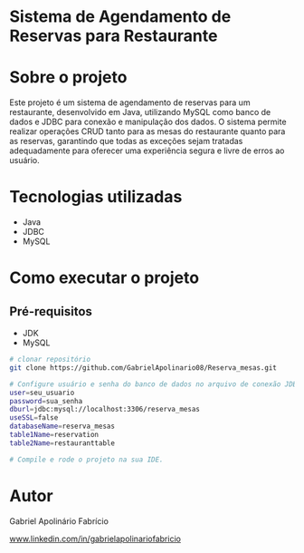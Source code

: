 # Sistema de Agendamento de Reservas para Restaurante

# Sobre o projeto

Este projeto é um sistema de agendamento de reservas para um restaurante, desenvolvido em Java, utilizando MySQL como banco de dados e JDBC para conexão e manipulação dos dados. O sistema permite realizar operações CRUD tanto para as mesas do restaurante quanto para as reservas, garantindo que todas as exceções sejam tratadas adequadamente para oferecer uma experiência segura e livre de erros ao usuário.

# Tecnologias utilizadas
- Java
- JDBC
- MySQL
  
# Como executar o projeto

## Pré-requisitos
- JDK
- MySQL

```bash
# clonar repositório
git clone https://github.com/GabrielApolinario08/Reserva_mesas.git

# Configure usuário e senha do banco de dados no arquivo de conexão JDBC dentro do projeto (db.properties):
user=seu_usuario
password=sua_senha
dburl=jdbc:mysql://localhost:3306/reserva_mesas
useSSL=false
databaseName=reserva_mesas
table1Name=reservation
table2Name=restauranttable 

# Compile e rode o projeto na sua IDE.
```

# Autor

Gabriel Apolinário Fabrício

www.linkedin.com/in/gabrielapolinariofabricio
